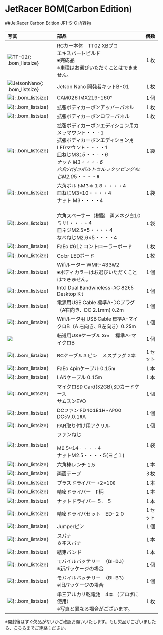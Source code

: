 # JetRacer BOM(Carbon Edition)

##JetRacer Carbon Edition JR1-S-C 内容物 

|写真|部品|個数|
|:--|:--|:--|
|![TT-02](./img/img_bom/tt-02.jpg){: .bom_listsize}|RCカー本体　TT02 XBプロ<br>エキスパートビルド<br>※完成品 <br>※車種はお選びいただくことはできません。|１枚|
|![JetsonNano](./img/img_bom/JetsonNano4GB.jpg){: .bom_listsize}|Jetson Nano 開発者キットB-01|１枚|
|![](./img/img_bom/add_camera_IMX219_160_001.jpg){: .bom_listsize}|CAM026 IMX219-160°|１個|
|![](./img/img_bom/jetracer_upper_body.jpg){: .bom_listsize}|拡張ボディカーボンアッパーパネル|１枚|
|![](./img/img_bom/Jetracer_lower_body.jpg){: .bom_listsize}|拡張ボディカーボンロワーパネル|１枚|
|![](./img/img_bom/LEDCAMERAMOUNTSCREW.jpg){: .bom_listsize}|拡張ボディカーボンエディション用カメラマウント・・・1<br>拡張ボディカーボンエディション用LEDマウント・・・・1<br>皿ねじM3*15・・・・6<br>ナット M3・・・・6<br>六角穴付きボルトセルフタッピングねじM2.0*5・・・・6|１袋|
|![](./img/img_bom/chaiss_screw.jpg){: .bom_listsize}|六角ボルトM3＊１８・・・・4<br>皿ねじM3*10・・・・4<br>ナット M3・・・・4|１袋|
|![](./img/img_bom/JetsonScrew.jpg){: .bom_listsize}|<br>六角スペーサー（樹脂　両メネジ白10ミリ）・・・・4<br>皿ネジM2.6×5・・・・4<br>なべねじM2.6×5・・・・4|１袋|
|![](./img/img_bom/jetracer_controller_board_612.jpg){: .bom_listsize}|FaBo #612 コントローラーボード|１枚|
|![](./img/img_bom/color_led_spi.jpg){: .bom_listsize}|Color LEDボード|１枚|
|![](./img/img_bom/bom_wifirouter.jpg){: .bom_listsize}| Wifiルーター WMR-433W2<br>※ボディカラーはお選びいただくことはできません。|１個|
|![](./img/img_bom/add_wifi_module_intel001.jpg){: .bom_listsize}|Intel Dual Bandwireless-AC 8265 Desktop Kit|１個|
|![](./img/img_bom/add_DC_A_cable001.jpg){: .bom_listsize}|電源用USB Cable 標準A-DCプラグ（A右向き、DC 2.1mm) 0.2m|１個|
|![](./img/img_bom/microUSB_Cable.jpg){: .bom_listsize}|Wifiルータ用 USB Cable 標準A-マイクロB（A 右向き、B左向き）0.25m|１個|
|![](./img/img_bom/add_usb_A_microB_3m001.jpg)|転送用USBケーブル 3m 　標準A-マイクロB|１個|
|![](./img/img_bom/3pinRCCable.jpg){: .bom_listsize}|RCケーブル３ピン　メスプラグ  3本|１セット|
|![](./img/img_bom/fabo4pin.jpg){: .bom_listsize}|FaBo 4pinケーブル 0.15m|１本|
|![](./img/img_bom/LANcable.jpg){: .bom_listsize}|LANケーブル 0.15m|１本|
|![](./img/img_bom/SUMSUNG32.jpg){: .bom_listsize}|マイクロSD Card(32GB),SDカードケース<br>サムスンEVO|１個|
|![](./img/img_bom/add_CPUFAN001.jpg){: .bom_listsize}|DCファン FD401B1H-AP00 DC5V,0.16A|１個|
|![](./img/img_bom/add_CPUFAN_kotejigu001.jpg){: .bom_listsize}|FAN取り付け用アクリル|１個|
|![](./img/img_bom/add_CPUFAN_koteineji001.jpg){: .bom_listsize}|ファンねじ<br><br>M2.5×14・・・・4<br>ナットM2.5・・・・5(ヨビ１)|１袋|
|![](./img/img_bom/add_pentageolench1point5_001.jpg){: .bom_listsize}|六角棒レンチ 1.5|１本|
|![](./img/img_bom/teap_3.jpg){: .bom_listsize}|両面テープ|３枚|
|![](./img/img_bom/add_driverplus2_001.jpg){: .bom_listsize}|プラスドライバー +2×100|１本|
|![](./img/img_bom/add_plasemitu_driver001.jpg){: .bom_listsize}|精密ドライバー　P柄|１本|
|![](./img/img_bom/add_nutDriver001.jpg){: .bom_listsize}|ナットドライバー ５．５|１本|
|![](./img/img_bom/add_semitudriverset001.jpg){: .bom_listsize}|精密ドライバセット　ED−２０|１セット|
|![](./img/img_bom/add_Jumper_pin.jpg){: .bom_listsize}|Jumperピン|１個|
|![](./img/img_bom/add_spana001.jpg){: .bom_listsize}|スパナ<br> ８平スパナ|１本|
|![](./img/img_bom/add_cablelock001.jpg){: .bom_listsize}|結束バンド|１本|
|![](./img/img_bom/add_mobileBatterry_002.jpg){: .bom_listsize}|モバイルバッテリー　（BI-B3）<br>※新パッケージの場合| １個|
|![](./img/img_bom/add_mobileBatterry_001.jpg){: .bom_listsize}|モバイルバッテリー　（BI-B3）<br>※旧パッケージの場合| １個|
|![](./img/img_bom/batterry3.jpg){: .bom_listsize}|単三アルカリ乾電池　4本 （プロポに使用）<br>※写真と異なる場合がございます。|１枚|


※開封後はすぐ欠品がないかご確認お願いいたします。もし欠品がございましたら、[こちら](https://www.fabo.io/contact/)までご連絡ください。
